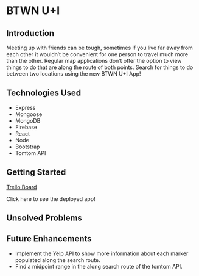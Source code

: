 # BTWN U+I

## Introduction 
Meeting up with friends can be tough, sometimes if you live far away from each other it wouldn’t be convenient for one person to travel much more than the other. Regular map applications don’t offer the option to view things to do that are along the route of both points. Search for things to do between two locations using the new BTWN U+I App!

## Technologies Used
- Express
- Mongoose 
- MongoDB
- Firebase
- React
- Node 
- Bootstrap
- Tomtom API

## Getting Started 
[Trello Board](https://trello.com/b/gnaPkGRd/btwn-ui)

Click here to see the deployed app!

## Unsolved Problems


## Future Enhancements
- Implement the Yelp API to show more information about each marker populated along the search route. 
- Find a midpoint range in the along search route of the tomtom API. 
